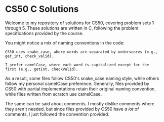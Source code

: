 # CS50 C Solutions
Welcome to my repository of solutions for CS50, covering problem sets 1 through 5. These solutions are written in C, following the problem specifications provided by the course.

You might notice a mix of naming conventions in the code:

`CS50 uses snake_case, where words are separated by underscores (e.g., get_int, check_valid).`

`I prefer camelCase, where each word is capitalized except for the first (e.g., getInt, checkValid).`

As a result, some files follow CS50's snake_case naming style, while others follow my personal camelCase preference. Generally, files provided by CS50 with partial implementations retain their original naming convention, while files written from scratch use camelCase.

The same can be said about comments. I mostly dislike comments where they aren't needed, but since files provided by CS50 have _a lot_ of comments, I just followed the convention provided.
